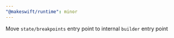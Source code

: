 ```yaml
---
"@makeswift/runtime": minor
---
```


Move `state/breakpoints` entry point to internal `builder` entry point
